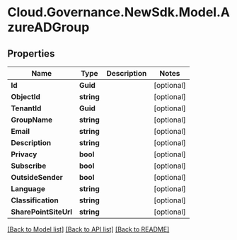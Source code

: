 # Cloud.Governance.NewSdk.Model.AzureADGroup
## Properties

Name | Type | Description | Notes
------------ | ------------- | ------------- | -------------
**Id** | **Guid** |  | [optional] 
**ObjectId** | **string** |  | [optional] 
**TenantId** | **Guid** |  | [optional] 
**GroupName** | **string** |  | [optional] 
**Email** | **string** |  | [optional] 
**Description** | **string** |  | [optional] 
**Privacy** | **bool** |  | [optional] 
**Subscribe** | **bool** |  | [optional] 
**OutsideSender** | **bool** |  | [optional] 
**Language** | **string** |  | [optional] 
**Classification** | **string** |  | [optional] 
**SharePointSiteUrl** | **string** |  | [optional] 

[[Back to Model list]](../README.md#documentation-for-models) [[Back to API list]](../README.md#documentation-for-api-endpoints) [[Back to README]](../README.md)

